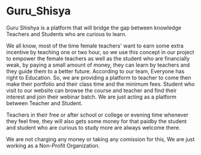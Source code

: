 # Guru_Shisya

Guru Shishya is a platform that will bridge the gap between knowledge Teachers and Students who are curious to learn.

We all know, most of the time female teachers' want to earn some extra incentive by teaching one or two hour, so we use this concept in our project to empower the female teachers as well as the student who are financially weak, by paying a small amount of money, they can learn by teachers and they guide them to a better future. According to our team, Everyone has right to Education. So, we are providing a platform to teacher to come then make their portfolio and their class time and the minimum fees. Student who visit to our website can browse the course and teacher and find their interest and join their webinar batch. We are just acting as a platform between Teacher and Student.

Teachers in their free or after school or college or evening time whenever they feel free, they will also gets some money for that paidby the student and student who are curious to study more are always welcome there.

We are not charging any money or taking any comission for this, We are just working as a Non-Profit Organization.

